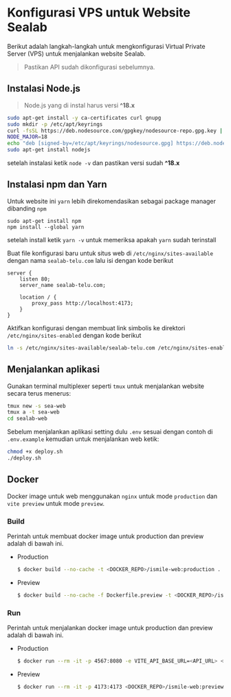# Konfigurasi VPS untuk Website Sealab

Berikut adalah langkah-langkah untuk mengkonfigurasi Virtual Private Server (VPS) untuk menjalankan website Sealab.

> Pastikan API sudah dikonfigurasi sebelumnya.

## Instalasi Node.js

> Node.js yang di instal harus versi **^18.x**

```bash
sudo apt-get install -y ca-certificates curl gnupg
sudo mkdir -p /etc/apt/keyrings
curl -fsSL https://deb.nodesource.com/gpgkey/nodesource-repo.gpg.key | sudo gpg --dearmor -o /etc/apt/keyrings/nodesource.gpg
NODE_MAJOR=18
echo "deb [signed-by=/etc/apt/keyrings/nodesource.gpg] https://deb.nodesource.com/node_$NODE_MAJOR.x nodistro main" | sudo tee /etc/apt/sources.list.d/nodesource.list
sudo apt-get install nodejs
```

setelah instalasi ketik `node -v` dan pastikan versi sudah **^18.x**

## Instalasi npm dan Yarn

Untuk website ini `yarn` lebih direkomendasikan sebagai package manager dibanding `npm`

```
sudo apt-get install npm
npm install --global yarn
```

setelah install ketik `yarn -v` untuk memeriksa apakah `yarn` sudah terinstall

Buat file konfigurasi baru untuk situs web di `/etc/nginx/sites-available` dengan nama `sealab-telu.com` lalu isi dengan kode berikut

```
server {
    listen 80;
    server_name sealab-telu.com;

    location / {
        proxy_pass http://localhost:4173;
    }
}
```

Aktifkan konfigurasi dengan membuat link simbolis ke direktori `/etc/nginx/sites-enabled` dengan kode berikut

```bash
ln -s /etc/nginx/sites-available/sealab-telu.com /etc/nginx/sites-enabled/
```

## Menjalankan aplikasi

Gunakan terminal multiplexer seperti `tmux` untuk menjalankan website secara terus menerus:

```bash
tmux new -s sea-web
tmux a -t sea-web
cd sealab-web
```

Sebelum menjalankan aplikasi setting dulu `.env` sesuai dengan contoh di `.env.example` kemudian untuk menjalankan web ketik:

```bash
chmod +x deploy.sh
./deploy.sh
```

## Docker

Docker image untuk web menggunakan `nginx` untuk mode `production` dan `vite preview` untuk mode `preview`.

### Build

Perintah untuk membuat docker image untuk production dan preview adalah di bawah ini.

* Production

  ```bash
  $ docker build --no-cache -t <DOCKER_REPO>/ismile-web:production .
  ```
* Preview

  ```bash
  $ docker build --no-cache -f Dockerfile.preview -t <DOCKER_REPO>/ismile-web:preview .
  ```

### Run

Perintah untuk menjalankan docker image untuk production dan preview adalah di bawah ini.

* Production

  ```bash
  $ docker run --rm -it -p 4567:8080 -e VITE_API_BASE_URL=<API_URL> <DOCKER_REPO>/ismile-web:production
  ```
* Preview

  ```bash
  $ docker run --rm -it -p 4173:4173 <DOCKER_REPO>/ismile-web:preview
  ```
